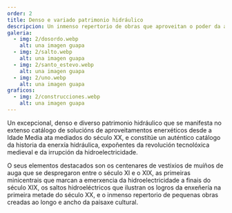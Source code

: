 ```yaml
---
order: 2
title: Denso e variado patrimonio hidráulico
descripcion: Un inmenso repertorio de obras que aproveitan o poder da auga, desde as humildes fontes de beber e os innumerables muíños de auga tradicionais ata as obras de enxeñería dos saltos hidroeléctricos do século XX.
galeria:
  - img: 2/dosordo.webp
    alt: una imagen guapa
  - img: 2/salto.webp
    alt: una imagen guapa
  - img: 2/santo_estevo.webp
    alt: una imagen guapa
  - img: 2/uno.webp
    alt: una imagen guapa
graficos:
  - img: 2/construcciones.webp
    alt: una imagen guapa
---
```


Un excepcional, denso e diverso patrimonio hidráulico que se manifesta no extenso catálogo de solucións de aproveitamentos enerxéticos desde a Idade Media ata mediados do século XX, e constitúe un auténtico catálogo da historia da enerxía hidráulica, expoñentes da revolución tecnolóxica medieval e da irrupción da hidroelectricidade.

O seus elementos destacados son os centenares de vestixios de muíños de auga que se despregaron entre o século XI e o XIX, as primeiras minicentrais que marcan a emerxencia da hidroelectricidade a finais do século XIX, os saltos hidroeléctricos que ilustran os logros da enxeñería na primeira metade do século XX, e o inmenso repertorio de pequenas obras creadas ao longo e ancho da paisaxe cultural.
